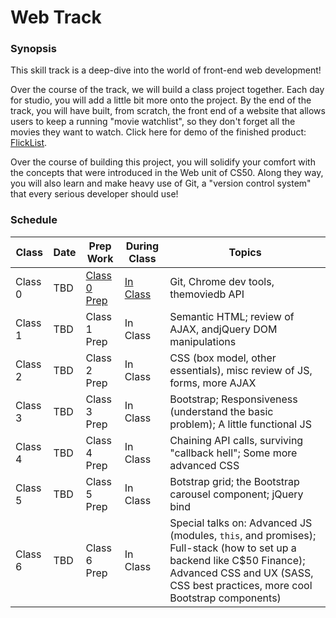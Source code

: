 # Web Track

### Synopsis

This skill track is a deep-dive into the world of front-end web development!

Over the course of the track, we will build a class project together. Each day for studio, you will add a little bit more onto the project. By the end of the track, you will have built, from scratch, the front end of a website that allows users to keep a running "movie watchlist", so they don't forget all the movies they want to watch. Click here for demo of the finished product: <a href="http://education.launchcode.org/flicklist" target="_blank"/>FlickList</a>.

Over the course of building this project, you will solidify your comfort with the concepts that were introduced in the Web unit of CS50. Along they way, you will also learn and make heavy use of Git, a "version control system" that every serious developer should use!

### Schedule

Class | Date | Prep Work | During Class | Topics
|------|----|----------|--------------|-------|
Class 0 | TBD | [Class 0 Prep](./materials/class0-prep) | [In Class](./materials/class0) | Git, Chrome dev tools, themoviedb API | 
Class 1 | TBD | Class 1 Prep | In Class | Semantic HTML; review of AJAX, andjQuery DOM manipulations | 
Class 2 | TBD | Class 2 Prep | In Class | CSS (box model, other essentials), misc review of JS, forms, more AJAX |
Class 3 | TBD | Class 3 Prep | In Class | Bootstrap; Responsiveness (understand the basic problem); A little functional JS | 
Class 4 | TBD | Class 4 Prep | In Class | Chaining API calls, surviving "callback hell"; Some more advanced CSS  |
Class 5 | TBD | Class 5 Prep | In Class | Botstrap grid; the Bootstrap carousel component; jQuery bind | 
Class 6 | TBD | Class 6 Prep | In Class | Special talks on: Advanced JS (modules, `this`, and promises); Full-stack (how to set up a backend like C$50 Finance); Advanced CSS and UX (SASS, CSS best practices, more cool Bootstrap components) |


